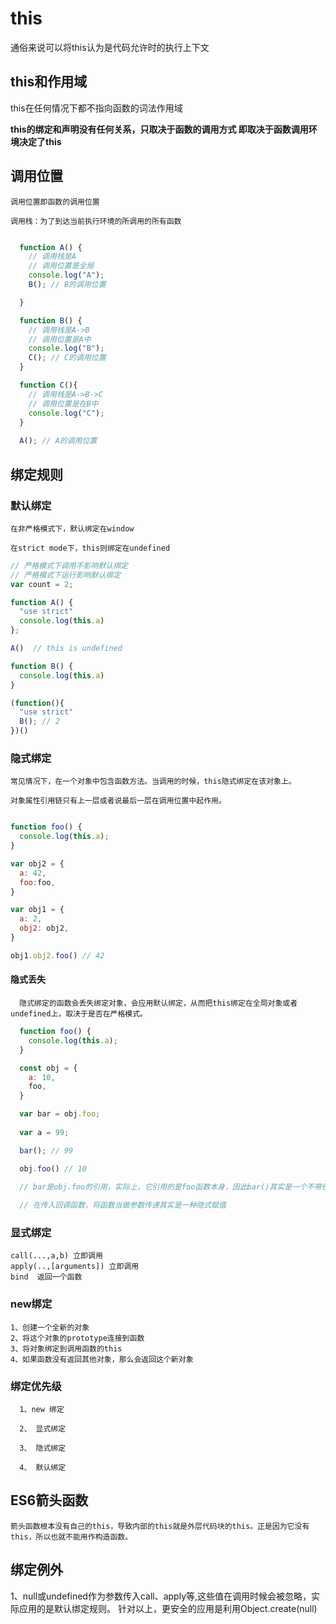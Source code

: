 # this
  
  通俗来说可以将this认为是代码允许时的执行上下文

  ## this和作用域
  
  this在任何情况下都不指向函数的词法作用域

  **this的绑定和声明没有任何关系，只取决于函数的调用方式
    即取决于函数调用环境决定了this**

  ## 调用位置

    调用位置即函数的调用位置

    调用栈：为了到达当前执行环境的所调用的所有函数

  ```js

    function A() {
      // 调用栈是A
      // 调用位置是全局
      console.log("A");
      B(); // B的调用位置

    }

    function B() {
      // 调用栈是A->B
      // 调用位置是A中
      console.log("B");
      C(); // C的调用位置
    }

    function C(){
      // 调用栈是A->B->C
      // 调用位置是在B中
      console.log("C");
    }
    
    A(); // A的调用位置
  ```

  ## 绑定规则

   ### 默认绑定

    在非严格模式下，默认绑定在window
    
    在strict mode下，this则绑定在undefined

  ```js
  // 严格模式下调用不影响默认绑定
  // 严格模式下运行影响默认绑定
  var count = 2;

  function A() {
    "use strict"
    console.log(this.a)
  };
  
  A()  // this is undefined

  function B() {
    console.log(this.a)
  }
  
  (function(){
    "use strict"
    B(); // 2
  })()
  ```

  ### 隐式绑定

    常见情况下，在一个对象中包含函数方法。当调用的时候，this隐式绑定在该对象上。

    对象属性引用链只有上一层或者说最后一层在调用位置中起作用。

  ```js

  function foo() {
    console.log(this.a);
  }

  var obj2 = {
    a: 42,
    foo:foo,
  }

  var obj1 = {
    a: 2,
    obj2: obj2,
  }

  obj1.obj2.foo() // 42

  ```
  #### 隐式丢失

      隐式绑定的函数会丢失绑定对象，会应用默认绑定，从而把this绑定在全局对象或者undefined上，取决于是否在严格模式。

  ```js
    function foo() {
      console.log(this.a);
    }

    const obj = {
      a: 10,
      foo,
    }

    var bar = obj.foo;
    
    var a = 99;

    bar(); // 99

    obj.foo() // 10

    // bar是obj.foo的引用，实际上，它引用的是foo函数本身，因此bar()其实是一个不带任何修饰的函数调用，应用了默认绑定。
    
    // 在传入回调函数，将函数当做参数传递其实是一种隐式赋值

  ```    

  ### 显式绑定
        
    call(...,a,b) 立即调用
    apply(..,[arguments]) 立即调用
    bind  返回一个函数

  ### new绑定

    1、创建一个全新的对象
    2、将这个对象的prototype连接到函数
    3、将对象绑定到调用函数的this
    4、如果函数没有返回其他对象，那么会返回这个新对象

  ### 绑定优先级

      1、new 绑定

      2、 显式绑定

      3、 隐式绑定

      4、 默认绑定
  
## ES6箭头函数

    箭头函数根本没有自己的this，导致内部的this就是外层代码块的this。正是因为它没有this，所以也就不能用作构造函数。

## 绑定例外

  1、null或undefined作为参数传入call、apply等,这些值在调用时候会被忽略，实际应用的是默认绑定规则。
  针对以上，更安全的应用是利用Object.create(null)

    
    
